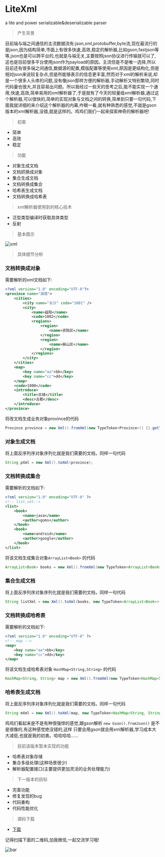# LiteXml
a lite and power serializable&amp;deserializable parser

> 产生背景

目前端与端之间通信的主流数据流有:json,xml,protobuffer,byte流,现在最流行的是json,因为结构简单,市面上有很多快速,高效,稳定的解析器,比如gson,fastjson等等,json也是可以跨平台的,也就是与端无关,主要按照json协议进行传输就可以了,这也是目前很多平台使用json作为payload的原因。主流但是不是唯一选择,所以目前还有很多端之间通信,数据源的配置,模版配置等使用xml,原因是更结构化,但是相对json来说较复杂点,但是所能够表示的信息更丰富,然而对于xml的解析来说,却是一个很多人头疼的问题,没有像json那样方便的解析器,手动解析又特别繁琐,同时代码量也很大,并且容易出问题。所以我经过一些天的思考之后,能不能实现一个通用,快速,高效,简单易用的xml解析器了,于是就有了今天的轻量级xml解析器,通过这个解析器,可以很快的,简单的实现对象与文档之间的转换,简单到只要一句代码,下面我就详细的来介绍这个解析器的内幕,咋眼一看,就有种熟悉的感觉,不就是gson版本的xml解析器,没错,就是这样的。鸡鸡们我们一起来探索神奇的解析器吧!


> 初衷 

- 简单
- 高效
- 稳定


> 功能

- 对象生成文档
- 文档抓换成对象
- 集合生成文档
- 文档转换成集合
- 哈希表生成文档
- 文档转换成哈希表


> xml解析器使用到的核心技术

- 泛型类型编译时获取具体类型
- 反射


> 基本图示

![xml](../../../img/xmind/xml.png)

> 具体细节分析

### 文档转换成对象
需要解析的xml文档如下:
```xml
<?xml version="1.0" encoding="UTF-8"?>
<province name="湖南">
    <cities>
        <city name="长沙" code="1001" />
        <city>
            <name>益阳</name>
            <code>1002</code>
            <regions>
                <region>
                    <name>资阳区</name>
                </region>
                <region>
                    <name>赫山区</name>
                </region>
            </regions>
        </city>
    </cities>
    <map>
        <key name="aa">bb</key>
        <key name="cc">dd</key>
    </map>
    <code>1000</code>
    <introduce>
        <title>古城</title>
        <desc>古都</desc>
    </introduce>
</province>
```
  
 将改文档生成业务对象province的代码
 ```java
 Province province = new Xml().fromXml(new TypeToken<Province>() {}.getType(), xml);
 ```
        
### 对象生成文档
将上面反序列序对象序列化就是我们需要的文档，同样一句代码
```java
String pXml = new Xml().toXml(province);
```

### 文档转换成集合
需要解析的文档如下:

```xml
<?xml version="1.0" encoding="UTF-8" ?>
<!-- list,set-->
<list>
    <book>
        <name>java</name>
        <author>goms</author>
    </book>
    <book>
        <name>android</name>
        <author>google</author>
    </book>
</list>
```
 
 将该文档生成集合对象`ArrayList<Book>` 的代码
 ```java
 ArrayList<Book> books = new Xml().fromXml(new TypeToken<ArrayList<Book>>() {}.getType(), booksXml);
 ```
 
### 集合生成文档
 将上面反序列序对象序列化就是我们需要的文档，同样一句代码
 ```java
 String listXml = new Xml().toXml(books, new TypeToken<ArrayList<Book>>(){}.getType());
 ```
 
### 文档转换成哈希表
需要解析的文档如下:
```xml
<?xml version="1.0" encoding="UTF-8" ?>
<!-- map -->
<map>
    <key name="aa">bb</key>
    <key name="cc">dd</key>
</map>
```
 
 将该文档生成哈希表对象 `HashMap<String,String>` 的代码
```java 
HashMap<String, String> map = new Xml().fromXml(new TypeToken<HashMap<String, String>>() {}.getType(),mapXml);
```
 
### 哈希表生成文档
 将上面反序列序对象序列化就是我们需要的文档，同样一句代码
 ```java
 String mXml = new Xml().toXml(map, new TypeToken<HashMap<String, String>>(){}.getType());
 ```

鸡鸡们看起来是不是有种很强悍的感觉,跟gson解析 `new Gson().fromJson()` 是不是很像的,有这种感觉绝没错的,这样   只要会用gson就会用xml解析器,学习成本大大减低,也就是我的初衷。哈哈哈哈......

> 目前该版本暂未实现的功能
> 
- 哈希表对象存储
- 集合多级处理(这种场景很少)
- 解析器配置接口(主要提供更加灵活的业务处理能力)

> 下一版本的目标
> 
- 完善功能
- 修复发现的bug
- 代码重构
- 代码性能优化

> 源码下载

- [下载]()

记得扫描下面的二维码,加我微信,一起交流学习哦!

![bar](../../../img/bar.JPG)











               



















